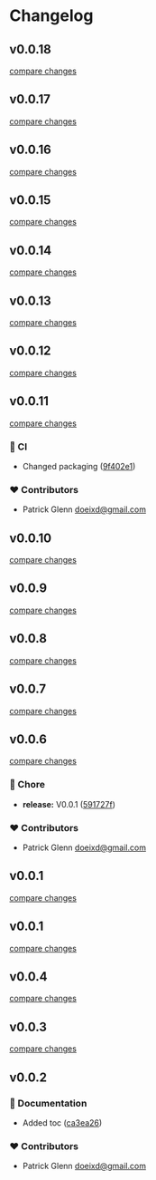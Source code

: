 # Changelog


## v0.0.18

[compare changes](https://github.com/doeixd/effectivly/compare/v0.0.17...v0.0.18)

## v0.0.17

[compare changes](https://github.com/doeixd/effectivly/compare/v0.0.16...v0.0.17)

## v0.0.16

[compare changes](https://github.com/doeixd/effectivly/compare/v0.0.15...v0.0.16)

## v0.0.15

[compare changes](https://github.com/doeixd/effectivly/compare/v0.0.14...v0.0.15)

## v0.0.14

[compare changes](https://github.com/doeixd/effectivly/compare/v0.0.13...v0.0.14)

## v0.0.13

[compare changes](https://github.com/doeixd/effectivly/compare/v0.0.12...v0.0.13)

## v0.0.12

[compare changes](https://github.com/doeixd/effectivly/compare/v0.0.11...v0.0.12)

## v0.0.11

[compare changes](https://github.com/doeixd/effectivly/compare/v0.0.10...v0.0.11)

### 🤖 CI

- Changed packaging ([9f402e1](https://github.com/doeixd/effectivly/commit/9f402e1))

### ❤️ Contributors

- Patrick Glenn <doeixd@gmail.com>

## v0.0.10

[compare changes](https://github.com/doeixd/effectivly/compare/v0.0.9...v0.0.10)

## v0.0.9

[compare changes](https://github.com/doeixd/effectivly/compare/v0.0.8...v0.0.9)

## v0.0.8

[compare changes](https://github.com/doeixd/effectivly/compare/v0.0.7...v0.0.8)

## v0.0.7

[compare changes](https://github.com/doeixd/effectivly/compare/v0.0.6...v0.0.7)

## v0.0.6

[compare changes](https://github.com/doeixd/effectivly/compare/v0.0.1...v0.0.6)

### 🏡 Chore

- **release:** V0.0.1 ([591727f](https://github.com/doeixd/effectivly/commit/591727f))

### ❤️ Contributors

- Patrick Glenn <doeixd@gmail.com>

## v0.0.1

[compare changes](https://github.com/doeixd/effectivly/compare/v0.0.1...v0.0.1)

## v0.0.1

[compare changes](https://github.com/doeixd/effectivly/compare/v0.0.4...v0.0.1)

## v0.0.4

[compare changes](https://github.com/doeixd/effectivly/compare/v0.0.3...v0.0.4)

## v0.0.3

[compare changes](https://github.com/doeixd/effectivly/compare/v0.0.2...v0.0.3)

## v0.0.2


### 📖 Documentation

- Added toc ([ca3ea26](https://github.com/doeixd/effectivly/commit/ca3ea26))

### ❤️ Contributors

- Patrick Glenn <doeixd@gmail.com>

